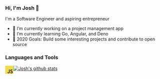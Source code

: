 ### Hi, I'm Josh 👋
I'm a Software Engineer and aspiring entrepreneur

- 🔭 I’m currently working on a project management app
- 🌱 I’m currently learning Go, Angular, and Deno
- 🌟 2020 Goals: Build some interesting projects and contribute to open source
<!--
- 👯 I’m looking to collaborate on ...
- 🤔 I’m looking for help with ...
- 💬 Ask me about ...
- 📫 How to reach me: ...
- 😄 Pronouns: ...
- ⚡ Fun fact: ...
-->

### Languages and Tools

<img align="left" alt="Javascript" width="26px" src="https://raw.githubusercontent.com/github/explore/80688e429a7d4ef2fca1e82350fe8e3517d3494d/topics/javascript/javascript.png" />

[![Josh's github stats](https://github-readme-stats.vercel.app/api?username=josh762&show_icons=true&theme=highcontrast)](https://github.com/anuraghazra/github-readme-stats)

